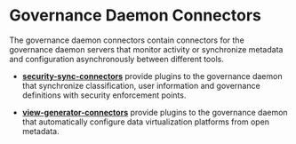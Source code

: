 <!-- SPDX-License-Identifier: Apache-2.0 -->
  
# Governance Daemon Connectors

The governance daemon connectors contain connectors for the governance
daemon servers that monitor activity or synchronize metadata and configuration
asynchronously between different tools.

* **[security-sync-connectors](security-sync-connectors)** provide plugins to the governance daemon
that synchronize classification, user information and governance definitions
with security enforcement points.

* **[view-generator-connectors](view-generator-connectors)** provide plugins to the governance daemon
that automatically configure data virtualization platforms from
open metadata.